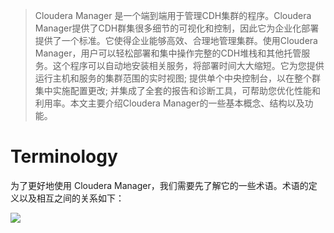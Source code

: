 > Cloudera Manager 是一个端到端用于管理CDH集群的程序。Cloudera Manager提供了CDH群集很多细节的可视化和控制，因此它为企业化部署提供了一个标准。它使得企业能够高效、合理地管理集群。使用Cloudera Manager，用户可以轻松部署和集中操作完整的CDH堆栈和其他托管服务。这个程序可以自动地安装相关服务，将部署时间大大缩短。它为您提供运行主机和服务的集群范围的实时视图; 提供单个中央控制台，以在整个群集中实施配置更改; 并集成了全套的报告和诊断工具，可帮助您优化性能和利用率。本文主要介绍Cloudera Manager的一些基本概念、结构以及功能。

# Terminology
为了更好地使用 Cloudera Manager，我们需要先了解它的一些术语。术语的定义以及相互之间的关系如下：

![][1]



[1]: https://www.cloudera.com/documentation/enterprise/5-7-x/images/xcm_model.jpg.pagespeed.ic.WwXPor5pex.webp